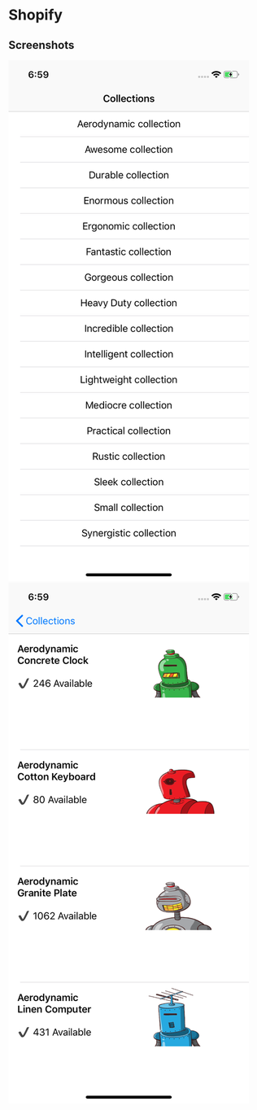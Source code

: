 # Shopify

## Screenshots 


![alt text](https://github.com/ruhsane/Shopify/blob/master/Screenshots/Simulator%20Screen%20Shot%20-%20iPhone%20XR%20-%202019-03-31%20at%2006.59.05.png)![alt text](https://github.com/ruhsane/Shopify/blob/master/Screenshots/Simulator%20Screen%20Shot%20-%20iPhone%20XR%20-%202019-03-31%20at%2006.59.38.png)


